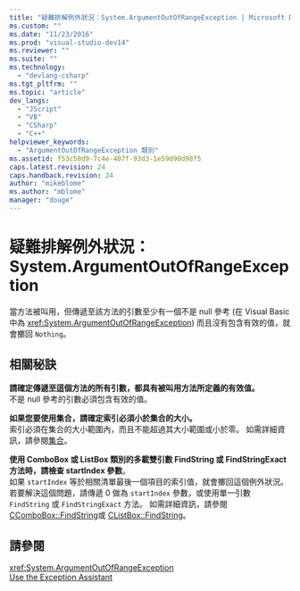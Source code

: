 ```yaml
---
title: "疑難排解例外狀況：System.ArgumentOutOfRangeException | Microsoft Docs"
ms.custom: ""
ms.date: "11/23/2016"
ms.prod: "visual-studio-dev14"
ms.reviewer: ""
ms.suite: ""
ms.technology: 
  - "devlang-csharp"
ms.tgt_pltfrm: ""
ms.topic: "article"
dev_langs: 
  - "JScript"
  - "VB"
  - "CSharp"
  - "C++"
helpviewer_keywords: 
  - "ArgumentOutOfRangeException 類別"
ms.assetid: f53c58d9-7c4e-407f-93d3-1e59d90d98f5
caps.latest.revision: 24
caps.handback.revision: 24
author: "mikeblome"
ms.author: "mblome"
manager: "douge"
---
```

# 疑難排解例外狀況：System.ArgumentOutOfRangeException
當方法被叫用，但傳遞至該方法的引數至少有一個不是 null 參考 \(在 Visual Basic 中為 <xref:System.ArgumentOutOfRangeException>\) 而且沒有包含有效的值，就會擲回 `Nothing`。  
  
## 相關秘訣  
 **請確定傳遞至這個方法的所有引數，都具有被叫用方法所定義的有效值。**  
 不是 null 參考的引數必須包含有效的值。  
  
 **如果您要使用集合，請確定索引必須小於集合的大小。**  
 索引必須在集合的大小範圍內，而且不能超過其大小範圍或小於零。 如需詳細資訊，請參閱[集合](../Topic/Collections%20\(C%23%20and%20Visual%20Basic\).md)。  
  
 **使用 ComboBox 或 ListBox 類別的多載雙引數 FindString 或 FindStringExact 方法時，請檢查 startIndex 參數**。  
 如果 `startIndex` 等於相關清單最後一個項目的索引值，就會擲回這個例外狀況。 若要解決這個問題，請傳遞 0 做為 `startIndex` 參數，或使用單一引數 `FindString` 或 `FindStringExact` 方法。 如需詳細資訊，請參閱 [CComboBox::FindString](../Topic/CComboBox::FindString.md)或 [CListBox::FindString](../Topic/CListBox::FindString.md)。  
  
## 請參閱  
 <xref:System.ArgumentOutOfRangeException>   
 [Use the Exception Assistant](../Topic/How%20to:%20Use%20the%20Exception%20Assistant.md)